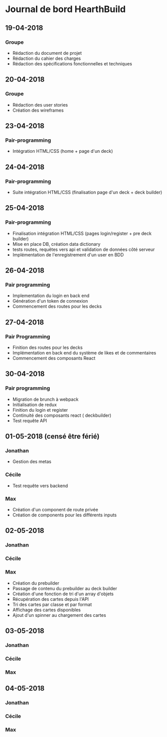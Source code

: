 # Journal de bord HearthBuild

## 19-04-2018

### Groupe

- Rédaction du document de projet
- Rédaction du cahier des charges
- Rédaction des spécifications fonctionnelles et techniques

## 20-04-2018

### Groupe

- Rédaction des user stories
- Création des wireframes

## 23-04-2018

### Pair-programming

- Intégration HTML/CSS (home + page d'un deck)

## 24-04-2018

### Pair-programming

- Suite intégration HTML/CSS (finalisation page d'un deck + deck builder)

## 25-04-2018

### Pair-programming

- Finalisation intégration HTML/CSS (pages login/register + pre deck builder)
- Mise en place DB, création data dictionary
- tests routes, requêtes vers api et validation de données côté serveur
- Implémentation de l'enregistrement d'un user en BDD

## 26-04-2018

### Pair programming

- Implementation du login en back end
- Génération d'un token de connexion
- Commencement des routes pour les decks

## 27-04-2018

### Pair Programming

- Finition des routes pour les decks
- Implémentation en back end du système de likes et de commentaires
- Commencement des composants React

## 30-04-2018

### Pair programming

- Migration de brunch à webpack
- Initialisation de redux
- Finition du login et register
- Continuité des composants react ( deckbuilder)
- Test requête API

## 01-05-2018 (censé être férié)

### Jonathan

- Gestion des metas

### Cécile

- Test requête vers backend

### Max

- Création d'un component de route privée
- Création de components pour les différents inputs

## 02-05-2018

### Jonathan

### Cécile

### Max

- Création du prebuilder
- Passage de contenu du prebuilder au deck builder
- Création d'une fonction de tri d'un array d'objets
- Récupération des cartes depuis l'API
- Tri des cartes par classe et par format
- Affichage des cartes disponibles
- Ajout d'un spinner au chargement des cartes

## 03-05-2018

### Jonathan

### Cécile

### Max

## 04-05-2018

### Jonathan

### Cécile

### Max